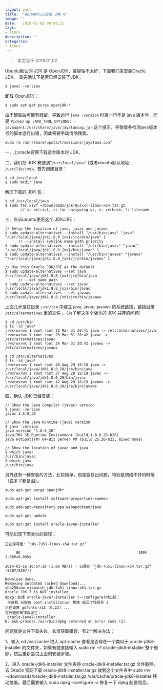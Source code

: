 ```yaml
---
layout: post
title:  "在Ubuntu上安装 JDK 8"
image: ''
date:   2016-01-02 00:06:31
tags:
- linux
description: ''
categories:
- linux
---
```



> 本文写于 2016.01.02

Ubuntu默认的 JDK 是 OpenJDK，兼容性不太好，下面我们来安装Oracle JDK。
首先确认下是否已经安装了JDK：
```
$ javac -version
```

卸载 OpenJDK：
```
$ sudo apt-get purge openjdk-*
```

由于卸载后可能有残留，导致运行 `java -version` 时第一行不是 java 版本号，而是 `Picked up JAVA_TOOL_OPTIONS: -javaagent:/usr/share/java/jayatanaag.jar` 这个提示，导致很多检测java版本号的脚本运行出错，因此需要手动清除残留。
```
sudo rm /usr/share/upstart/sessions/jayatana.conf
```

一、上oracle官网下载适合版本的 JDK。

二、我们把 JDK 安装到”`/usr/local/java`” (或者ubuntu默认地址 `/usr/lib/jvm`)。首先创建目录：
```
$ cd /usr/local
$ sudo mkdir java
```

解压下载的 JDK 包：
```
$ cd /usr/local/java
$ sudo tar xzvf ~/Downloads/jdk-8u{xx}-linux-x64.tar.gz
       // x: extract, z: for unzipping gz, v: verbose, f: filename
```

三、告诉ubuntu使用这个 JDK/JRE：
```
// Setup the location of java, javac and javaws
$ sudo update-alternatives --install "/usr/bin/java" "java" "/usr/local/java/jdk1.8.0_{xx}/jre/bin/java" 1
      // --install symlink name path priority
$ sudo update-alternatives --install "/usr/bin/javac" "javac" "/usr/local/java/jdk1.8.0_{xx}/bin/javac" 1
$ sudo update-alternatives --install "/usr/bin/javaws" "javaws" "/usr/local/java/jdk1.8.0_{xx}/jre/bin/javaws" 1

// Use this Oracle JDK/JRE as the default
$ sudo update-alternatives --set java /usr/local/java/jdk1.8.0_{xx}/jre/bin/java
      // --set name path
$ sudo update-alternatives --set javac /usr/local/java/jdk1.8.0_{xx}/bin/javac
$ sudo update-alternatives --set javaws /usr/local/java/jdk1.8.0_{xx}/jre/bin/javaws
```
上面几步是在目录 `/usr/bin` 中建立 java, javac, javaws 的系统链接，链接目录 `/etc/alternatives` 里的文件 。（为了解决多个版本的 JDK 共存的问题）
```
$ cd /usr/bin
$ ls -ld java*
lrwxrwxrwx 1 root root 22 Mar 31 20:41 java -> /etc/alternatives/java
lrwxrwxrwx 1 root root 23 Mar 31 20:42 javac -> /etc/alternatives/javac
lrwxrwxrwx 1 root root 24 Mar 31 20:42 javaws -> /etc/alternatives/javaws

$ cd /etc/alternatives
$ ls -ld java*
lrwxrwxrwx 1 root root 40 Aug 29 18:18 java -> /usr/local/java/jdk1.8.0_20/jre/bin/java
lrwxrwxrwx 1 root root 37 Aug 29 18:18 javac -> /usr/local/java/jdk1.8.0_20/bin/javac
lrwxrwxrwx 1 root root 42 Aug 29 18:19 javaws -> /usr/local/java/jdk1.8.0_20/jre/bin/javaws
```

四、确认 JDK 已经安装：
```
// Show the Java Compiler (javac) version
$ javac -version
javac 1.8.0_20

// Show the Java Runtime (java) version
$ java -version
java version "1.8.0_20"
Java(TM) SE Runtime Environment (build 1.8.0_20-b26)
Java HotSpot(TM) 64-Bit Server VM (build 25.20-b23, mixed mode)

// Show the location of javac and java
$ which javac
/usr/bin/javac
$ which java
/usr/bin/java
```

另外还有一种安装的方法，比较简单，但是容易出问题，特别是网络不好的时候（说多了都是泪）。
```
sudo apt-get purge openjdk*

sudo apt-get install software-properties-common

sudo add-apt-repository ppa:webupd8team/java

sudo apt-get update

sudo apt-get install oracle-java8-installer
```
可能出现下面类似的错误：
```
正在保存至: “jdk-7u51-linux-x64.tar.gz”

     0K                                                      100% 1.06M=0.005s

2014-03-16 16:57:20 (1.06 MB/s) - 已保存 “jdk-7u51-linux-x64.tar.gz” [5307/5307])

Download done.
Removing outdated cached downloads...
sha256sum mismatch jdk-7u51-linux-x64.tar.gz
Oracle JDK 7 is NOT installed.
dpkg：处理 oracle-java7-installer (--configure)时出错：
 子进程 已安装 post-installation 脚本 返回了错误号 1
正在设置 gsfonts-x11 (0.22) ...
在处理时有错误发生：
 oracle-java7-installer
E: Sub-process /usr/bin/dpkg returned an error code (1)
```

问题就是文件下载失败，长度获取错误，有2个解决办法：

1、输入 cd /var/cache 进入 apt-cache 查看是否存在一个类似于 oracle-jdk8-installer 的文件夹，如果有就直接输入 sudo rm -rf oracle-jdk8-installer 整个删除，然后重新尝试上面的安装步骤。

2、进入 oracle-jdk8-installer 文件夹将 oracle-jdk8-installer.tar.gz 文件删除，去 Oracle 官网下载 oracle-jdk8-installer.tar.gz 放到这个文件夹中 sudo mv ~/downloads/oracle-jdk8-installer.tar.gz /var/cache/oracle-jdk8-installer 移动位置。最后需要输入 sudo dpkg –configure -a 修复一下 dpkg 配置信息。
